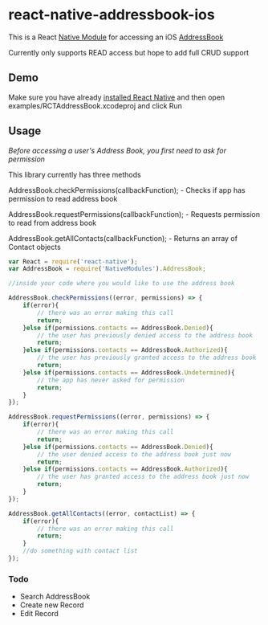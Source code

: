 # react-native-addressbook-ios

This is a React [Native Module](http://facebook.github.io/react-native/docs/nativemodulesios.html#content) for accessing an iOS [AddressBook](https://developer.apple.com/library/ios/documentation/ContactData/Conceptual/AddressBookProgrammingGuideforiPhone/Introduction.html)

Currently only supports READ access but hope to add full CRUD support

## Demo

Make sure you have already [installed React Native](http://facebook.github.io/react-native/docs/getting-started.html#content) and then open examples/RCTAddressBook.xcodeproj and click Run

## Usage

*Before accessing a user's Address Book, you first need to ask for permission*

This library currently has three methods

AddressBook.checkPermissions(callbackFunction); - Checks if app has permission to read address book

AddressBook.requestPermissions(callbackFunction); - Requests permission to read from address book

AddressBook.getAllContacts(callbackFunction); - Returns an array of Contact objects

```javascript
var React = require('react-native');
var AddressBook = require('NativeModules').AddressBook;

//inside your code where you would like to use the address book

AddressBook.checkPermissions((error, permissions) => {
    if(error){
    	// there was an error making this call
    	return;
	}else if(permissions.contacts == AddressBook.Denied){
		// the user has previously denied access to the address book
		return;
	}else if(permissions.contacts == AddressBook.Authorized){
		// the user has previously granted access to the address book
		return;
	}else if(permissions.contacts == AddressBook.Undetermined){
		// the app has never asked for permission
		return;
	}
});

AddressBook.requestPermissions((error, permissions) => {
    if(error){
    	// there was an error making this call
    	return;
	}else if(permissions.contacts == AddressBook.Denied){
		// the user denied access to the address book just now
		return;
	}else if(permissions.contacts == AddressBook.Authorized){
		// the user has granted access to the address book just now
		return;
	}
});

AddressBook.getAllContacts((error, contactList) => {
    if(error){
    	// there was an error making this call
    	return;
	}
	//do something with contact list
});
```

### Todo
*  Search AddressBook
*  Create new Record
*  Edit Record

